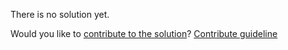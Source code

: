 
There is no solution yet.

Would you like to [contribute to the solution](https://github.com/BFEdev/BFE.dev-solutions/blob/main/problem/create-a-counter-object_en.md)? [Contribute guideline](https://github.com/BFEdev/BFE.dev-solutions#how-to-contribute)
